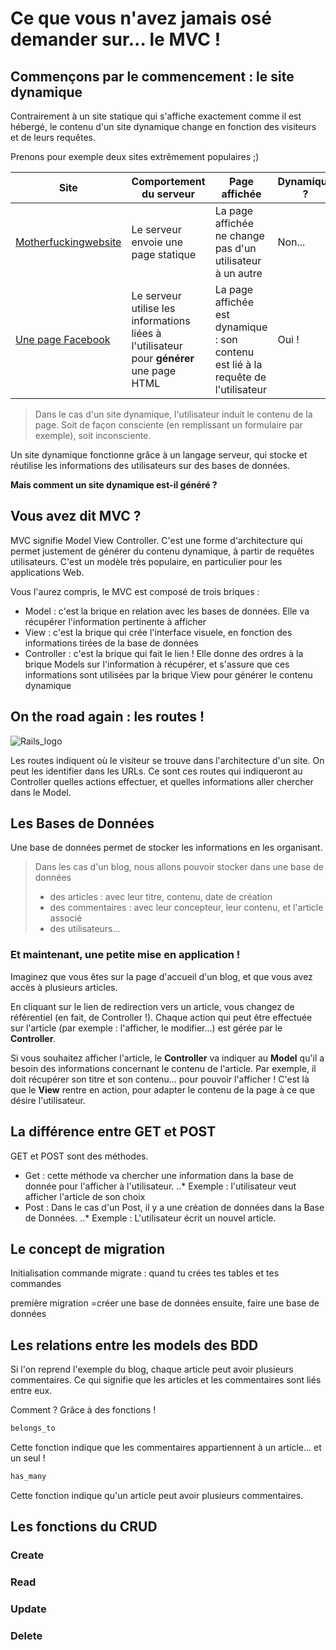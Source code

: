 # Ce que vous n'avez jamais osé demander sur... __le MVC__ !

## Commençons par le commencement : le site dynamique

Contrairement à un site statique qui s'affiche exactement comme il est hébergé, le contenu d'un site dynamique change en fonction des visiteurs et de leurs requêtes. 

Prenons pour exemple deux sites extrêmement populaires ;)

Site | Comportement du serveur | Page affichée | Dynamique ?
--- | --- | --- | ---
[Motherfuckingwebsite](http://motherfuckingwebsite.com/) | Le serveur envoie une page statique | La page affichée ne change pas d'un utilisateur à un autre | Non...
[Une page Facebook](https://www.facebook.com/) |  Le serveur utilise les informations liées à l'utilisateur pour __générer__ une page HTML | La page affichée est dynamique : son contenu est lié à la requête de l'utilisateur | Oui !

> Dans le cas d'un site dynamique, l'utilisateur induit le contenu de la page. Soit de façon consciente (en remplissant un formulaire par exemple), soit inconsciente.

Un site dynamique fonctionne grâce à un langage serveur, qui stocke et réutilise les informations des utilisateurs sur des bases de données.

__Mais comment un site dynamique est-il généré ?__

## Vous avez dit MVC ?

MVC signifie Model View Controller. C'est une forme d'architecture qui permet justement de générer du contenu dynamique, à partir de requêtes utilisateurs. C'est un modèle très populaire, en particulier pour les applications Web. 

Vous l'aurez compris, le MVC est composé de trois briques :

* Model : c'est la brique en relation avec les bases de données. Elle va récupérer l'information pertinente à afficher
* View : c'est la brique qui crée l'interface visuele, en fonction des informations tirées de la base de données
* Controller : c'est la brique qui fait le lien ! Elle donne des ordres à la brique Models sur l'information à récupérer, et s'assure que ces informations sont utilisées par la brique View pour générer le contenu dynamique


## On the road again : les routes !

![Rails_logo](http://rubyonrails.org/images/rails-logo.svg)

Les routes indiquent où le visiteur se trouve dans l'architecture d'un site. 
On peut les identifier dans les URLs. Ce sont ces routes qui indiqueront au Controller quelles actions effectuer, et quelles informations aller chercher dans le Model.

## Les Bases de Données

Une base de données permet de stocker les informations en les organisant.

> Dans les cas d'un blog, nous allons pouvoir stocker dans une base de données
> * des articles : avec leur titre, contenu, date de création 
> * des commentaires : avec leur concepteur, leur contenu, et l'article associé
> * des utilisateurs...

### Et maintenant, une petite mise en application !

Imaginez que vous êtes sur la page d'accueil d'un blog, et que vous avez accès à plusieurs articles.

En cliquant sur le lien de redirection vers un article, vous changez de référentiel (en fait, de Controller !). Chaque action qui peut être effectuée sur l'article (par exemple : l'afficher, le modifier...) est gérée par le __Controller__. 

Si vous souhaitez afficher l'article, le __Controller__ va indiquer au __Model__ qu'il a besoin des informations concernant le contenu de l'article. Par exemple, il doit récupérer son titre et son contenu... pour pouvoir l'afficher ! C'est là que le __View__ rentre en action, pour adapter le contenu de la page à ce que désire l'utilisateur.


## La différence entre GET et POST

GET et POST sont des méthodes.
* Get : cette méthode va chercher une information dans la base de donnée pour l'afficher à l'utilisateur. 
..* Exemple : l'utilisateur veut afficher l'article de son choix
* Post : Dans le cas d'un Post, il y a une création de données dans la Base de Données. 
..* Exemple : L'utilisateur écrit un nouvel article.


## Le concept de migration

Initialisation
commande migrate : quand tu crées tes tables et tes commandes

première migration  =créer une base de données 
ensuite, faire une base de données 

## Les relations entre les models des BDD

Si l'on reprend l'exemple du blog, chaque article peut avoir plusieurs commentaires. Ce qui signifie que les articles et les commentaires sont liés entre eux.

Comment ? Grâce à des fonctions !

```ruby
belongs_to
```
Cette fonction indique que les commentaires appartiennent à un article... et un seul !

```ruby
has_many
```
Cette fonction indique qu'un article peut avoir plusieurs commentaires.

## Les fonctions du CRUD

### Create
### Read
### Update
### Delete

